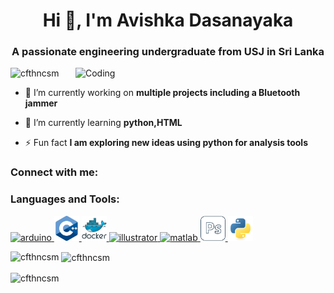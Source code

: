 <h1 align="center">Hi 👋, I'm Avishka Dasanayaka</h1>
<h3 align="center">A passionate engineering undergraduate from USJ in Sri Lanka</h3>
<img align="right" alt="Coding" width="400" src="https://gifdb.com/images/high/computer-system-coding-j3szfjv9fwb5at9x.webp">

<p align="left"> <img src="https://komarev.com/ghpvc/?username=cfthncsm&label=Profile%20views&color=0e75b6&style=flat" alt="cfthncsm" /> </p>

- 🔭 I’m currently working on **multiple projects including a Bluetooth jammer**

- 🌱 I’m currently learning **python,HTML**

- ⚡ Fun fact **I am exploring new ideas using python for analysis tools**

<h3 align="left">Connect with me:</h3>
<p align="left">
</p>

<h3 align="left">Languages and Tools:</h3>
<p align="left"> <a href="https://www.arduino.cc/" target="_blank" rel="noreferrer"> <img src="https://cdn.worldvectorlogo.com/logos/arduino-1.svg" alt="arduino" width="40" height="40"/> </a> <a href="https://www.w3schools.com/cpp/" target="_blank" rel="noreferrer"> <img src="https://raw.githubusercontent.com/devicons/devicon/master/icons/cplusplus/cplusplus-original.svg" alt="cplusplus" width="40" height="40"/> </a> <a href="https://www.docker.com/" target="_blank" rel="noreferrer"> <img src="https://raw.githubusercontent.com/devicons/devicon/master/icons/docker/docker-original-wordmark.svg" alt="docker" width="40" height="40"/> </a> <a href="https://www.adobe.com/in/products/illustrator.html" target="_blank" rel="noreferrer"> <img src="https://www.vectorlogo.zone/logos/adobe_illustrator/adobe_illustrator-icon.svg" alt="illustrator" width="40" height="40"/> </a> <a href="https://www.mathworks.com/" target="_blank" rel="noreferrer"> <img src="https://upload.wikimedia.org/wikipedia/commons/2/21/Matlab_Logo.png" alt="matlab" width="40" height="40"/> </a> <a href="https://www.photoshop.com/en" target="_blank" rel="noreferrer"> <img src="https://raw.githubusercontent.com/devicons/devicon/master/icons/photoshop/photoshop-line.svg" alt="photoshop" width="40" height="40"/> </a> <a href="https://www.python.org" target="_blank" rel="noreferrer"> <img src="https://raw.githubusercontent.com/devicons/devicon/master/icons/python/python-original.svg" alt="python" width="40" height="40"/> </a> </p>

<p><img align="left" src="https://github-readme-stats.vercel.app/api/top-langs?username=cfthncsm&show_icons=true&locale=en&layout=compact" alt="cfthncsm" /></p>

<p>&nbsp;<img align="center" src="https://github-readme-stats.vercel.app/api?username=cfthncsm&show_icons=true&locale=en" alt="cfthncsm" /></p>

<p><img align="center" src="https://github-readme-streak-stats.herokuapp.com/?user=cfthncsm&" alt="cfthncsm" /></p>
